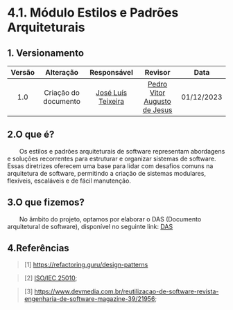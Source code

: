 # 4.1. Módulo Estilos e Padrões Arquiteturais

<!--
**Foco_01:** Arquitetura de Software

Entrega Mínima:  Especificação de 2 Visões do DAS (ESCOPO: Lógica; Processo; Implementação; Implantação e/ou Dados).

OBS: A Visão de Caso de Uso, por ser uma visão já conhecida por vocês em outras disciplinas, não faz parte do escopo. Mas, pode ser explorada de forma adicional pelas equipes.

Apresentação (em sala) explicando o Documento de Arquitetura (DAS), com: (i) rastro claro aos membros participantes (MOSTRAR QUADRO DE PARTICIPAÇÕES & COMMITS); (ii) justificativas & senso crítico sobre esse artefato, em especial detalhando particularidades sobre estilos e padrões arquiteturais idealizados para a aplicação; (iii) breve apresentação da visão do DAS no escopo da aplicação, e (iv) comentários gerais sobre o trabalho em equipe. Tempo da Apresentação: +/- 10min. Recomendação: Apresentar diretamente via Wiki ou GitPages do Projeto.

A Wiki ou GitPages do Projeto deve conter um tópico dedicado ao Módulo Estilos e Padrões Arquiteturais, com Especificação da Visão do DAS, histórico de versões, referências, e demais detalhamentos gerados pela equipe nesse escopo.

Demais orientações disponíveis nas Diretrizes (vide Moodle).
-->

## 1. Versionamento

| Versão |                      Alteração                      |    Responsável     |      Revisor       | Data  |
| :----: | :-------------------------------------------------: | :----------------: | :----------------: | :---: |
|  1.0   |  Criação do documento   | [José Luís Teixeira](https://github.com/joseluis-rt)  | [Pedro Vitor Augusto de Jesus](https://github.com/peedrooo) | 01/12/2023 |

## 2.O que é?

&emsp;&emsp;Os estilos e padrões arquiteturais de software representam abordagens e soluções recorrentes para estruturar e organizar sistemas de software. Essas diretrizes oferecem uma base para lidar com desafios comuns na arquitetura de software, permitindo a criação de sistemas modulares, flexíveis, escaláveis e de fácil manutenção.

## 3.O que fizemos?

&emsp;&emsp;No âmbito do projeto, optamos por elaborar o DAS (Documento arquitetural de software), disponível no seguinte link: [DAS](ArquiteturaReutilizacao/4.1.1.DAS.md)


## 4.Referências

> [1] https://refactoring.guru/design-patterns

> [2] [ISO/IEC 25010](https://iso25000.com/index.php/en/iso-25000-standards/iso-25010);

> [3] https://www.devmedia.com.br/reutilizacao-de-software-revista-engenharia-de-software-magazine-39/21956;



